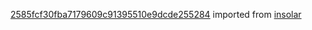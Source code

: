 [2585fcf30fba7179609c91395510e9dcde255284](https://github.com/insolar/insolar/commit/2585fcf30fba7179609c91395510e9dcde255284) imported from [insolar](https://github.com/insolar/insolar)
